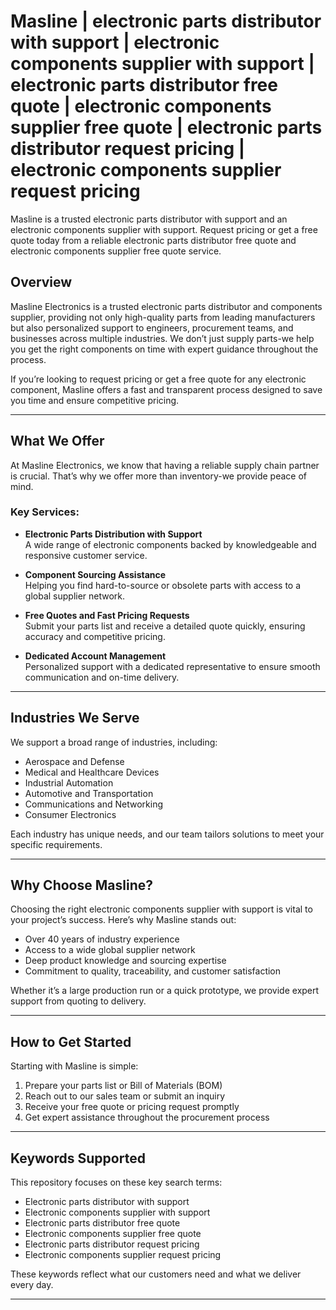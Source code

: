 #  Masline | electronic parts distributor with support | electronic components supplier with support  | electronic parts distributor free quote   | electronic components supplier free quote | electronic parts distributor request pricing  |  electronic components supplier request pricing

Masline is a trusted electronic parts distributor with support and an electronic components supplier with support. Request pricing or get a free quote today from a reliable electronic parts distributor free quote and electronic components supplier free quote service.

## Overview

Masline Electronics is a trusted electronic parts distributor and components supplier, providing not only high-quality parts from leading manufacturers but also personalized support to engineers, procurement teams, and businesses across multiple industries. We don’t just supply parts-we help you get the right components on time with expert guidance throughout the process.

If you’re looking to request pricing or get a free quote for any electronic component, Masline offers a fast and transparent process designed to save you time and ensure competitive pricing.

---

## What We Offer

At Masline Electronics, we know that having a reliable supply chain partner is crucial. That’s why we offer more than inventory-we provide peace of mind.

### Key Services:

- **Electronic Parts Distribution with Support**  
  A wide range of electronic components backed by knowledgeable and responsive customer service.

- **Component Sourcing Assistance**  
  Helping you find hard-to-source or obsolete parts with access to a global supplier network.

- **Free Quotes and Fast Pricing Requests**  
  Submit your parts list and receive a detailed quote quickly, ensuring accuracy and competitive pricing.

- **Dedicated Account Management**  
  Personalized support with a dedicated representative to ensure smooth communication and on-time delivery.

---

## Industries We Serve

We support a broad range of industries, including:

- Aerospace and Defense  
- Medical and Healthcare Devices  
- Industrial Automation  
- Automotive and Transportation  
- Communications and Networking  
- Consumer Electronics  

Each industry has unique needs, and our team tailors solutions to meet your specific requirements.

---

## Why Choose Masline?

Choosing the right electronic components supplier with support is vital to your project’s success. Here’s why Masline stands out:

- Over 40 years of industry experience  
- Access to a wide global supplier network  
- Deep product knowledge and sourcing expertise  
- Commitment to quality, traceability, and customer satisfaction  

Whether it’s a large production run or a quick prototype, we provide expert support from quoting to delivery.

---

## How to Get Started

Starting with Masline is simple:

1. Prepare your parts list or Bill of Materials (BOM)  
2. Reach out to our sales team or submit an inquiry  
3. Receive your free quote or pricing request promptly  
4. Get expert assistance throughout the procurement process  

---

## Keywords Supported

This repository focuses on these key search terms:

- Electronic parts distributor with support  
- Electronic components supplier with support  
- Electronic parts distributor free quote  
- Electronic components supplier free quote  
- Electronic parts distributor request pricing  
- Electronic components supplier request pricing  

These keywords reflect what our customers need and what we deliver every day.

---




